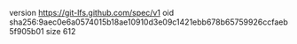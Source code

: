 version https://git-lfs.github.com/spec/v1
oid sha256:9aec0e6a0574015b18ae10910d3e09c1421ebb678b65759926ccfaeb5f905b01
size 612
